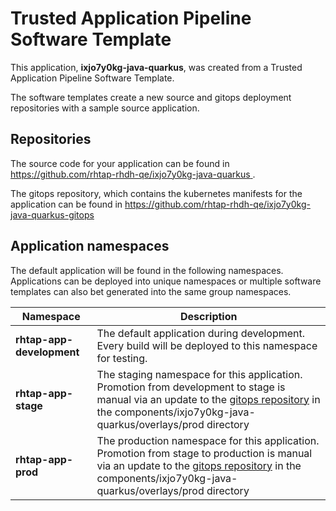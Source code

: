 # Trusted Application Pipeline Software Template

This application, **ixjo7y0kg-java-quarkus**, was created from a Trusted Application Pipeline Software Template.

The software templates create a new source and gitops deployment repositories with a sample source application. 

## Repositories

The source code for your application can be found in [https://github.com/rhtap-rhdh-qe/ixjo7y0kg-java-quarkus ](https://github.com/rhtap-rhdh-qe/ixjo7y0kg-java-quarkus ).
 
The gitops repository, which contains the kubernetes manifests for the application can be found in 
[https://github.com/rhtap-rhdh-qe/ixjo7y0kg-java-quarkus-gitops ](https://github.com/rhtap-rhdh-qe/ixjo7y0kg-java-quarkus-gitops ) 

## Application namespaces 

The default application will be found in the following namespaces. Applications can be deployed into unique namespaces or multiple software templates can also bet generated into the same group namespaces.  

|  Namespace   |  Description   |  
| -------- | -------- |   
| **rhtap-app-development** | The default application during development. Every build will be deployed to this namespace for testing. | 
| **rhtap-app-stage** | The staging namespace for this application. Promotion from development to stage is manual via an update to the [gitops repository](https://github.com/rhtap-rhdh-qe/ixjo7y0kg-java-quarkus-gitops ) in the components/ixjo7y0kg-java-quarkus/overlays/prod directory |  
| **rhtap-app-prod** | The production namespace for this application. Promotion from stage to production is manual via an update to the [gitops repository](https://github.com/rhtap-rhdh-qe/ixjo7y0kg-java-quarkus-gitops ) in the components/ixjo7y0kg-java-quarkus/overlays/prod directory | 